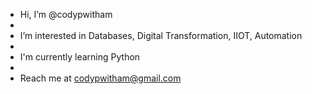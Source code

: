 - Hi, I’m @codypwitham
- 
- I’m interested in Databases, Digital Transformation, IIOT, Automation
- 
- I'm currently learning Python
- 
- Reach me at codypwitham@gmail.com

<!---
codypwitham/codypwitham is a ✨ special ✨ repository because its `README.md` (this file) appears on your GitHub profile.
You can click the Preview link to take a look at your changes.
--->
